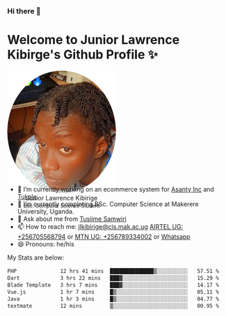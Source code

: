 ### Hi there 👋 
# Welcome to Junior Lawrence Kibirge's Github Profile ✨
 
<p align="center" style="border-radius:50%;width:250px;height:250px;">
  <img src="https://github.com/juniorkibirige/juniorkibirige/blob/main/cropped-twitter-pp.png" 
       alt="Profile picture from Twitter" /></br>
  <span align="center">Junior Lawrence Kibirige</span><br/>
  <small align="center" font-size="15">Bsc. Computer Science Student</small>
</p>

- 🔭 I’m currently working on an ecommerce system for [Asanty Inc](https://asanty.africa) and [Tukole](https://app.tukole.ug).
- 🌱 I’m currently completing BSc. Computer Science at Makerere University, Uganda.
- 💬 Ask about me from [Tusiime Samwiri](mailto:stusiime@asanty.africa)
- 📫 How to reach me: [jlkibirige@cis.mak.ac.ug](mailto:juniorkibirige@students.mak.ac.ug) [AIRTEL UG: +256705568794](tel:+256705568794) or [MTN UG: +256789334002](tel:+256789334002) or [Whatsapp](tel:+17602847072)
- 😄 Pronouns: he/his

My Stats are below:

<!--START_SECTION:waka-->

```text
PHP              12 hrs 41 mins  ██████████████▒░░░░░░░░░░   57.51 %
Dart             3 hrs 22 mins   ███▓░░░░░░░░░░░░░░░░░░░░░   15.29 %
Blade Template   3 hrs 7 mins    ███▓░░░░░░░░░░░░░░░░░░░░░   14.17 %
Vue.js           1 hr 7 mins     █▒░░░░░░░░░░░░░░░░░░░░░░░   05.11 %
Java             1 hr 3 mins     █▒░░░░░░░░░░░░░░░░░░░░░░░   04.77 %
textmate         12 mins         ▒░░░░░░░░░░░░░░░░░░░░░░░░   00.95 %
```

<!--END_SECTION:waka-->
